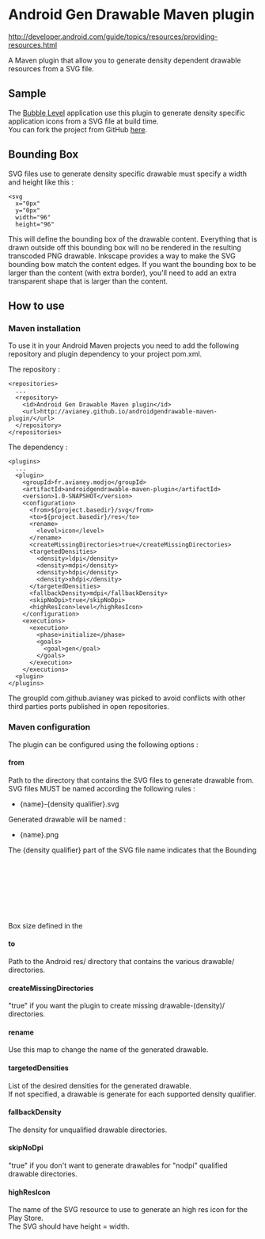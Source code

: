Android Gen Drawable Maven plugin
=================================

http://developer.android.com/guide/topics/resources/providing-resources.html

A Maven plugin that allow you to generate density dependent drawable resources from a SVG file.  

## Sample

The [Bubble Level](https://play.google.com/store/apps/details?id=net.androgames.level) application use this plugin to generate density specific application icons from a SVG file at build time.  
You can fork the project from GitHub [here](https://github.com/avianey/Level). 

## Bounding Box

SVG files use to generate density specific drawable must specify a width and height like this :

    <svg
      x="0px"
      y="0px"
      width="96"
      height="96"

This will define the bounding box of the drawable content. Everything that is drawn outside off this bounding box will no be rendered in the resulting transcoded PNG drawable. 
Inkscape provides a way to make the SVG bounding bow match the content edges. 
If you want the bounding box to be larger than the content (with extra border), you'll need to add an extra transparent shape that is larger than the content.  

## How to use

### Maven installation

To use it in your Android Maven projects you need to add the following repository and plugin dependency to your project pom.xml.  

The repository :  

    <repositories>  
      ...  
      <repository>  
        <id>Android Gen Drawable Maven plugin</id>  
        <url>http://avianey.github.io/androidgendrawable-maven-plugin/</url>  
      </repository>  
    </repositories>

The dependency :  

    <plugins>
      ...
      <plugin>
        <groupId>fr.avianey.modjo</groupId>
        <artifactId>androidgendrawable-maven-plugin</artifactId>
        <version>1.0-SNAPSHOT</version>
        <configuration>
          <from>${project.basedir}/svg</from>
          <to>${project.basedir}/res</to>
          <rename>
            <level>icon</level>
          </rename>
          <createMissingDirectories>true</createMissingDirectories>
          <targetedDensities>
            <density>ldpi</density>
            <density>mdpi</density>
            <density>hdpi</density>
            <density>xhdpi</density>
          </targetedDensities>
          <fallbackDensity>mdpi</fallbackDensity>
          <skipNoDpi>true</skipNoDpi>
          <highResIcon>level</highResIcon>
        </configuration>
        <executions>
          <execution>
            <phase>initialize</phase>
            <goals>
              <goal>gen</goal>
            </goals>
          </execution>
        </executions>
      <plugin>
    </plugins>

The groupId com.github.avianey was picked to avoid conflicts with other third parties ports published in open repositories.

### Maven configuration

The plugin can be configured using the following options : 

#### from

Path to the directory that contains the SVG files to generate drawable from.  
SVG files MUST be named according the following rules :

- {name}-{density qualifier}.svg  

Generated drawable will be named :

- {name}.png  

The {density qualifier} part of the SVG file name indicates that the Bounding Box size defined in the <svg> tag of the SVG file is the target size of the generated drawable for this {density qualifier}. Generated drawable for other densities are scaled according the 3:4:6:8 scaling ratio defined in the [Supporting Multiple Screens section](http://developer.android.com/guide/practices/screens_support.html) of the Android developers site.   

#### to

Path to the Android res/ directory that contains the various drawable/ directories.

#### createMissingDirectories

"true" if you want the plugin to create missing drawable-(density)/ directories.

#### rename

Use this map to change the name of the generated drawable.

#### targetedDensities

List of the desired densities for the generated drawable.  
If not specified, a drawable is generate for each supported density qualifier.

#### fallbackDensity

The density for unqualified drawable directories.

#### skipNoDpi

"true" if you don't want to generate drawables for "nodpi" qualified drawable directories.

#### highResIcon

The name of the SVG resource to use to generate an high res icon for the Play Store.  
The SVG should have height = width.

